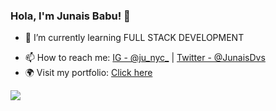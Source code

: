### Hola, I'm Junais Babu! 👋


<!-- - 🔭 I’m currently working on ... -->
- 🌱 I’m currently learning FULL STACK DEVELOPMENT
<!-- - 👯 I’m looking to collaborate on ... -->
<!-- - 🤔 I’m looking for help with ... -->
<!-- - 💬 Ask me about ... -->
- 📫 How to reach me: [IG - @ju_nyc_](https://www.instagram.com/ju_nyc_/) | [Twitter - @JunaisDvs](https://twitter.com/JunaisDvs)
- 🌍 Visit my portfolio: [Click here](junaisbabu.pages.dev)
<!-- - 😄 Pronouns: ... -->
<!-- - ⚡ Fun fact: ... -->

<img src="https://github-readme-stats.vercel.app/api?username=junaisbabu&&show_icons=true&title_color=2FA4FF&icon_color=FD7014&text_color=EEEEEE&bg_color=222831" />
